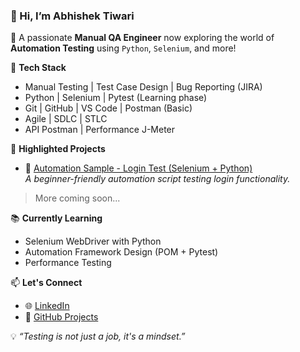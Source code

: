 ### 👋 Hi, I’m Abhishek Tiwari

🎯 A passionate **Manual QA Engineer** now exploring the world of **Automation Testing** using `Python`, `Selenium`, and more!


🧰 **Tech Stack**
- Manual Testing | Test Case Design | Bug Reporting (JIRA)
- Python | Selenium | Pytest (Learning phase)
- Git | GitHub | VS Code | Postman (Basic)
- Agile | SDLC | STLC
- API Postman | Performance J-Meter


📂 **Highlighted Projects**
- 🔹 [Automation Sample - Login Test (Selenium + Python)](https://github.com/Abhishek-Tiwari-QA/automation-sample-login-test)  
  *A beginner-friendly automation script testing login functionality.*

> More coming soon...


📚 **Currently Learning**
- Selenium WebDriver with Python
- Automation Framework Design (POM + Pytest)
- Performance Testing


📫 **Let's Connect**
- 🌐 [LinkedIn](https://www.linkedin.com/in/abhishek-tiwari-0546bb244) 
- 💼 [GitHub Projects](https://github.com/Abhishek-Tiwari-QA)



💡 *“Testing is not just a job, it's a mindset.”*
